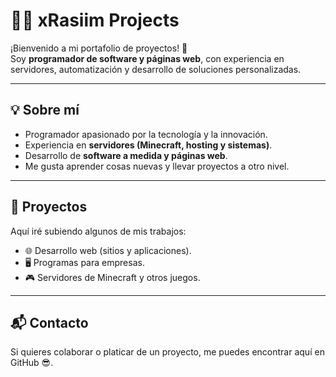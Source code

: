 # 👨‍💻 xRasiim Projects

¡Bienvenido a mi portafolio de proyectos! 🚀  
Soy **programador de software y páginas web**, con experiencia en servidores, automatización y desarrollo de soluciones personalizadas.  

---

## 💡 Sobre mí
- Programador apasionado por la tecnología y la innovación.  
- Experiencia en **servidores (Minecraft, hosting y sistemas)**.  
- Desarrollo de **software a medida y páginas web**.  
- Me gusta aprender cosas nuevas y llevar proyectos a otro nivel.  

---

## 📂 Proyectos
Aquí iré subiendo algunos de mis trabajos:

- 🌐 Desarrollo web (sitios y aplicaciones).  
- 🖥️ Programas para empresas.  
- 🎮 Servidores de Minecraft y otros juegos.  

---

## 📬 Contacto
Si quieres colaborar o platicar de un proyecto, me puedes encontrar aquí en GitHub 😎.
